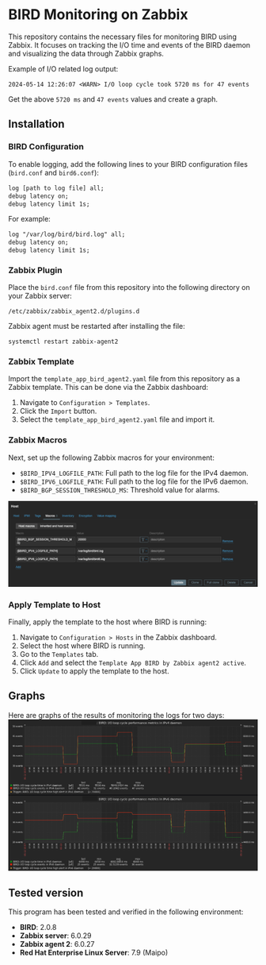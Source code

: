 # BIRD Monitoring on Zabbix

This repository contains the necessary files for monitoring BIRD using Zabbix. It focuses on tracking the I/O time and events of the BIRD daemon and visualizing the data through Zabbix graphs.

Example of I/O related log output:
```plaintext
2024-05-14 12:26:07 <WARN> I/O loop cycle took 5720 ms for 47 events
```
Get the above `5720 ms` and `47 events` values and create a graph.

## Installation
### BIRD Configuration
To enable logging, add the following lines to your BIRD configuration files (`bird.conf` and `bird6.conf`):
```plaintext
log [path to log file] all;
debug latency on;
debug latency limit 1s;
```

For example:
```plaintext
log "/var/log/bird/bird.log" all;
debug latency on;
debug latency limit 1s;
```

### Zabbix Plugin
Place the `bird.conf` file from this repository into the following directory on your Zabbix server:
```plaintext
/etc/zabbix/zabbix_agent2.d/plugins.d
```
Zabbix agent must be restarted after installing the file:
```plaintext
systemctl restart zabbix-agent2
```

### Zabbix Template
Import the `template_app_bird_agent2.yaml` file from this repository as a Zabbix template. This can be done via the Zabbix dashboard:

1. Navigate to `Configuration > Templates`.
2. Click the `Import` button.
3. Select the `template_app_bird_agent2.yaml` file and import it.

### Zabbix Macros
Next, set up the following Zabbix macros for your environment:

- `$BIRD_IPV4_LOGFILE_PATH`: Full path to the log file for the IPv4 daemon.
- `$BIRD_IPV6_LOGFILE_PATH`: Full path to the log file for the IPv6 daemon.
- `$BIRD_BGP_SESSION_THRESHOLD_MS`: Threshold value for alarms.

![macros](images/macros.png)

### Apply Template to Host
Finally, apply the template to the host where BIRD is running:

1. Navigate to `Configuration > Hosts` in the Zabbix dashboard.
2. Select the host where BIRD is running.
3. Go to the `Templates` tab.
4. Click `Add` and select the `Template App BIRD by Zabbix agent2 active`.
5. Click `Update` to apply the template to the host.

## Graphs
Here are graphs of the results of monitoring the logs for two days:
![graphs](images/graphs.png)

## Tested version
This program has been tested and verified in the following environment:

- **BIRD**: 2.0.8
- **Zabbix server**: 6.0.29
- **Zabbix agent 2**: 6.0.27
- **Red Hat Enterprise Linux Server**: 7.9 (Maipo)
